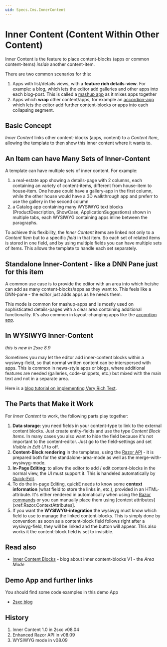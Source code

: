 ```yaml
---
uid: Specs.Cms.InnerContent
---
```

# Inner Content (Content Within Other Content)

Inner Content is the feature to place content-blocks (apps or common content-items) _inside_ another content-item. 

There are two common scenarios for this:

1. Apps with list/details views, with a **feature rich details-view**. For example: a blog, which lets the editor add galleries and other apps into each blog-post. This is called a [mashup app](https://en.wikipedia.org/wiki/Mashup_(web_application_hybrid)) as it mixes apps together
2. Apps which **wrap** other content/apps, for example an [accordion-app](xref:App.Accordion) which lets the editor add further content-blocks or apps into each collapsing segment.

## Basic Concept
_Inner Content_ links other content-blocks (apps, content) to a _Content Item_, allowing the template to then show this inner content where it wants to. 

## An Item can have Many Sets of Inner-Content
A template can have multiple sets of inner content. For example: 

1. a real-estate app showing a details-page with 2 columns, each containing an variety of content-items, different from house-item to house-item. One house could have a gallery-app in the first column, while the other house would have a 3D walkthrough app and preferr to use the gallery in the second column
2. a Catalog app containing many WYSIWYG text blocks (ProductDescription, ShowCase, ApplicationSuggestions) shown in multiple tabs, each WYSIWYG containing apps inline between the paragraphs. 

To achieve this flexibility, the _Inner Content_ items are linked not only to a _Content Item_ but to a specific _field_ in that item. So each set of related items is stored in one field, and by using multiple fields you can have multiple sets of items. This allows the template to handle each set separately. 

## Standalone Inner-Content - like a DNN Pane just for this item
A common use case is to provide the editor with an area into which he/she can add as many content-blocks/apps as they want to. This feels like a DNN-pane - the editor just adds apps as he needs them. 

This mode is common for mashup-apps and is mostly used on sophisticated details-pages with a clear area containing additional functionality. It's also common in
layout-changing apps like the [accordion app](xref:App.Accordion).

## In WYSIWYG Inner-Content
_this is new in 2sxc 8.9_

Sometimes you may let the editor add inner-content blocks within a wysiwyg-field, so that normal written content can be interspersed with apps. This is common in news-style apps or blogs, where additional features are needed (galleries, code-snippets, etc.) but mixed with the main text and not in a separate area. 

Here is a [blog tutorial on implementing Very Rich Text](http://2sxc.org/en/blog/post/tutorial-create-very-rich-text-inner-content-2-with-2sxc).

## The Parts that Make it Work
For _Inner Content_ to work, the following parts play together:

1. **Data storage**: you need fields in your content-type to link to the external content blocks. Just create entity-fields and use the type _Content Block Items_. In many cases you also want to hide the field because it's not important to the content-editor. Just go to the field-settings and set _Visible in Edit UI_ to off. 
2. **Content-Block rendering** in the templates, using the [Razor API](xref:NetCode.Razor.Blocks) - it is prepared both for the standalone-area-mode as well as the merge-with-wysiwyg-mode. 
2. **In-Page Editing**: to allow the editor to add / edit content-blocks in the normal view, the UI must support it. This is handeled automatically by [Quick-Edit](xref:Specs.Cms.QuickE). 
3. To do the in-page Editing, quickE needs to know some **context information** (what field to store the links in, etc.), provided in an HTML-attribute. It's either rendered in automatically when using the [Razor commands](xref:NetCode.Razor.Blocks) or you can manually place them using [context attributes](xref:Razor.ContextAttributes].
4. If you want the **WYSIWYG-integration** the wysiwyg must know which field to use to manage the linked content-blocks. This is simply done by convention: as soon as a content-block field follows right after a wysiwyg-field, they will be linked and the button will appear. This also works it the content-block field is set to invisible. 

## Read also
* [Inner Content Blocks](http://2sxc.org/en/blog/post/designing-articles-with-inner-content-blocks-new-in-8-4-like-modules-inside-modules) - blog about inner content-blocks V1 - the _Area Mode_

## Demo App and further links
You should find some code examples in this demo App
* [2sxc blog](xref:App.Blog)

## History
1. Inner Content 1.0 in 2sxc v08.04
2. Enhanced Razor API in v08.09
3. WYSIWYG mode in v08.09
